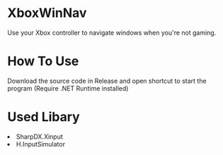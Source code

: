 # XboxWinNav
Use your Xbox controller to navigate windows when you're not gaming.
# How To Use
Download the source code in Release and open shortcut to start the program
(Require .NET Runtime installed)
# Used Libary
<li>SharpDX.Xinput</li>
<li>H.InputSimulator</li>
